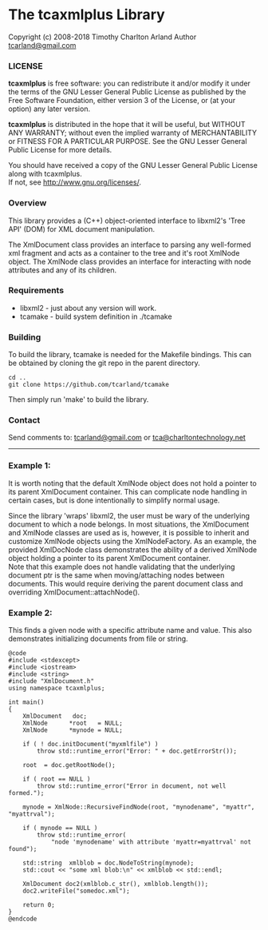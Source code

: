 
The tcaxmlplus Library
======================

  Copyright (c) 2008-2018 Timothy Charlton Arland
  Author tcarland@gmail.com

### LICENSE

  **tcaxmlplus** is free software: you can redistribute it and/or modify
  it under the terms of the GNU Lesser General Public License as
  published by the Free Software Foundation, either version 3 of
  the License, or (at your option) any later version.

  **tcaxmlplus** is distributed in the hope that it will be useful,
  but WITHOUT ANY WARRANTY; without even the implied warranty of
  MERCHANTABILITY or FITNESS FOR A PARTICULAR PURPOSE.  See the
  GNU Lesser General Public License for more details.

  You should have received a copy of the GNU Lesser General Public
  License along with tcaxmlplus.  
  If not, see <http://www.gnu.org/licenses/>.


### Overview

  This library provides a (C++) object-oriented interface to libxml2's
'Tree API' (DOM) for XML document manipulation.  

  The XmlDocument class provides an interface to parsing any well-formed
xml fragment and acts as a container to the tree and it's root XmlNode
object. The XmlNode class provides an interface for interacting with
node attributes and any of its children.  

### Requirements

  * libxml2  - just about any version will work. <br>
  * tcamake  - build system definition in ./tcamake <br>


### Building
To build the library, tcamake is needed for the Makefile bindings. This can
be obtained by cloning the git repo in the parent directory.
```
cd ..
git clone https://github.com/tcarland/tcamake
```

Then simply run 'make' to build the library.


### Contact
Send comments to: tcarland@gmail.com or tca@charltontechnology.net   

-------------------------------------------------------------------------
### Example 1:

  It is worth noting that the default XmlNode object does not hold a pointer
to its parent XmlDocument container. This can complicate node handling
in certain cases, but is done intentionally to simplify normal usage.   

  Since the library 'wraps' libxml2, the user must be wary of the underlying
document to which a node belongs. In most situations, the XmlDocument and
XmlNode classes are used as is, however, it is possible to inherit and
customize XmlNode objects using the XmlNodeFactory. As an example, the provided
XmlDocNode class demonstrates the ability of a derived XmlNode object holding a
pointer to its parent XmlDocument container.    
  Note that this example does not handle validating that the underlying
document ptr is the same when moving/attaching nodes between documents. This
would require deriving the parent document class and overriding
XmlDocument::attachNode().   

### Example 2:

  This finds a given node with a specific attribute name and value.
This also demonstrates initializing documents from file or string.

```   
@code
#include <stdexcept>
#include <iostream>
#include <string>
#include "XmlDocument.h"
using namespace tcaxmlplus;

int main()
{
    XmlDocument   doc;
    XmlNode      *root   = NULL;
    XmlNode      *mynode = NULL;

    if ( ! doc.initDocument("myxmlfile") )
        throw std::runtime_error("Error: " + doc.getErrorStr());

    root  = doc.getRootNode();

    if ( root == NULL )
        throw std::runtime_error("Error in document, not well formed.");

    mynode = XmlNode::RecursiveFindNode(root, "mynodename", "myattr", "myattrval");

    if ( mynode == NULL )
        throw std::runtime_error(
            "node 'mynodename' with attribute 'myattr=myattrval' not found");

    std::string  xmlblob = doc.NodeToString(mynode);
    std::cout << "some xml blob:\n" << xmlblob << std::endl;

    XmlDocument doc2(xmlblob.c_str(), xmlblob.length());
    doc2.writeFile("somedoc.xml");

    return 0;
}
@endcode
```
